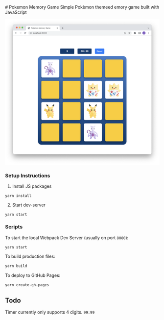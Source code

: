 # Pokemon Memory Game
Simple Pokèmon themeed emory game built with JavaScript

![](Screenshot.png)

### Setup Instructions
1. Install JS packages
```
yarn install
```

2. Start dev-server
```
yarn start
````

### Scripts
To start the local Webpack Dev Server (usually on port `8080`):

```bash
yarn start
```

To build production files:

```bash
yarn build
```

To deploy to GitHub Pages:
```bash
yarn create-gh-pages
```

## Todo
Timer currently only supports 4 digits. `99:99`
